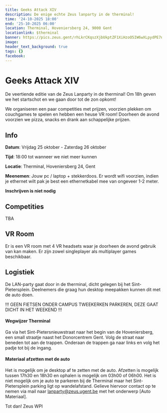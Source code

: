```yaml
---
title: Geeks Attack XIV
description: De enige echte Zeus lanparty in de therminal!
time: '24-10-2025 18:00'
end: '25-10-2025 06:00'
location: Therminal, Hoveniersberg 24, 9000 Gent
locationlink: $therminal
banner: https://pics.zeus.gent/rhLkrCKqszXjbUkptZF1XiHzoO5IW6wXLpydPE7n.jpg
image:
header_text_background: true
tags: {}
facebook: 
---
```


# Geeks Attack XIV
De veertiende editie van de Zeus Lanparty in de therminal!
Om 18h geven we het startschot en we gaan door tot de zon opkomt!

We organiseren een paar competities met prijzen, voorzien plekken om couchgames te spelen en hebben een heuse VR room!
Doorheen de avond voorzien we pizza, snacks en drank aan schappelijke prijzen.

## Info

**Datum**: Vrijdag 25 oktober - Zaterdag 26 oktober

**Tijd**: 18:00 tot wanneer we niet meer kunnen

**Locatie**: Therminal, Hoveniersberg 24, Gent

**Meenemen**: Jouw pc / laptop + stekkerdoos. Er wordt wifi voorzien, indien je ethernet wilt pak je best een ethernetkabel mee van ongeveer 1-2 meter.

**Inschrijven is niet nodig**

## Competities

TBA

## VR Room

Er is een VR room met 4 VR headsets waar je doorheen de avond gebruik van kan maken.
Er zijn zowel singleplayer als multiplayer games beschikbaar.

## Logistiek

De LAN-party gaat door in de therminal, dicht gelegen bij het Sint-Pietersplein.
Deelnemers die graag hun desktop meepakken kunnen dit met de auto doen.

!!! GEEN FIETSEN ONDER CAMPUS TWEEKERKEN PARKEREN, DEZE GAAT DICHT IN HET WEEKEND !!!

#### Wegwijzer Therminal

Ga via het Sint-Pietersnieuwstraat naar het begin van de Hoveniersberg, een small straatje naast het Donorcentrem Gent.
Volg de straat naar beneden tot aan de trappen. Onderaan de trappen ga naar links en volg het padje tot bij de ingang.

#### Materiaal afzetten met de auto

Het is mogelijk om je desktop af te zetten met de auto.
Afzetten is mogelijk tussen 17h30 en 18h30 en ophalen is mogelijk om 03h00 of 06h00.
Het is niet mogelijk om je auto te parkeren bij de Therminal maar het Sint-Pietersplein parking ligt op wandelafstand.
Gelieve hiervoor contact op te nemen via mail naar lanparty@zeus.ugent.be met het onderwerp \[Auto Materiaal\].

Tot dan!
Zeus WPI
